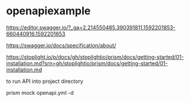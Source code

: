 # openapiexample

https://editor.swagger.io/?_ga=2.214550485.390391811.1592201853-660440916.1592201853

https://swagger.io/docs/specification/about/

https://stoplight.io/p/docs/gh/stoplightio/prism/docs/getting-started/01-installation.md?srn=gh/stoplightio/prism/docs/getting-started/01-installation.md

to run API into project directory 

prism mock openapi.yml -d
